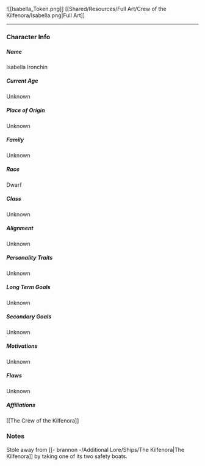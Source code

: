 ![[Isabella_Token.png]]
[[Shared/Resources/Full Art/Crew of the Kilfenora/Isabella.png|Full Art]]

---
### Character Info

##### Name 
Isabella Ironchin

##### Current Age
Unknown

##### Place of Origin
Unknown

##### Family
Unknown

##### Race
Dwarf

##### Class
Unknown

##### Alignment
Unknown

##### Personality Traits
Unknown

##### Long Term Goals
Unknown

##### Secondary Goals
Unknown

##### Motivations
Unknown

##### Flaws
Unknown

##### Affiliations
[[The Crew of the Kilfenora]]

### Notes
Stole away from [[- brannon -/Additional Lore/Ships/The Kilfenora|The Kilfenora]] by taking one of its two safety boats.
